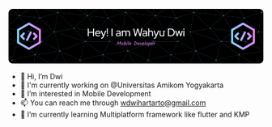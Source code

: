 ![Header](img/github-header-image.png)

- 👋 Hi, I’m Dwi
- 🏢 I'm currently working on @Universitas Amikom Yogyakarta
- 👀 I’m interested in Mobile Development
- 📫 You can reach me through wdwihartarto@gmail.com
- 🌱 I’m currently learning Multiplatform framework like flutter and KMP


<!---
WahyuDwe/WahyuDwe is a ✨ special ✨ repository because its `README.md` (this file) appears on your GitHub profile.
You can click the Preview link to take a look at your changes.
--->
